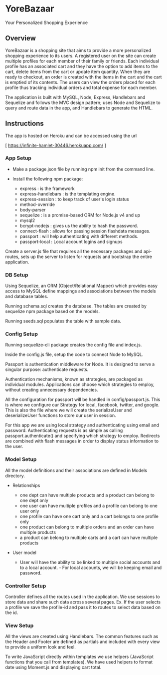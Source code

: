 # YoreBazaar 
Your 
Personalized Shopping Experience


## Overview

YoreBazaar is a shopping site that aims to provide a more personalized shopping experience to its users. A registered user on the site can create multiple profiles for each member of their family or friends. Each individual profile has an associated cart and they have the option to add items to the cart, delete items from the cart or update item quantity. When they are ready to checkout, an order is created with the items in the cart and the cart is emptied of its contents. The users can view the orders placed for each profile thus tracking individual orders and total expense for each member. 

The application is built with MySQL, Node, Express, Handlebars and Sequelize and follows the MVC design pattern; uses Node and Sequelize to query and route data in the app, and Handlebars to generate the HTML.

## Instructions

The app is hosted on Heroku and can be accessed using the url 

[ https://infinite-hamlet-30446.herokuapp.com/ ]

### App Setup

   - Make a package.json file by running npm init from the command line.

   - Install the following npm package: 

      - express : is the framework
      - express-handlebars : is the templating engine.
      - express-session : to keep track of user's login status
      - method-override
      - body-parser
      - sequelize : is a promise-based ORM for Node.js v4 and up
      - mysql2
      - bcrypt-nodejs : gives us the ability to hash the password.
      - connect-flash :  allows for passing session flashdata messages.
      - passport : will help authenticating with different methods.
      - passport-local : Local account logins and signups

 
Create a server.js file that requires all the necessary packages and api-routes, sets up the server to listen for requests and bootstrap the entire application.

### DB Setup

Using Sequelize, an ORM (Object/Relational Mapper) which provides easy access to MySQL define mappings and associations between the models and database tables.

Running schema.sql creates the database. The tables are created by sequelize npm package based on the models.

Running seeds.sql populates the table with sample data.

### Config Setup

Running sequelize-cli package creates the config file and index.js. 

Inside the config.js file, setup the code to connect Node to MySQL.

Passport is authentication middleware for Node. It is designed to serve a singular purpose: authenticate requests. 

Authentication mechanisms, known as strategies, are packaged as individual modules. Applications can choose which strategies to employ, without creating unnecessary dependencies.

All the configuration for passport will be handled in config/passport.js. This is where we configure our Strategy for local, facebook, twitter, and google. This is also the file where we will create the serializeUser and deserializeUser functions to store our user in session.

For this app we are using local strategy and authenticating using email and password.
Authenticating requests is as simple as calling passport.authenticate() and specifying which strategy to employ.
Redirects are combined with flash messages in order to display status information to the user.

### Model Setup

All the model definitions and their associations are defined in Models directory.

   - Relationships

      - one dept can have multiple products and a product can belong to one dept only 
      - one user can have multiple profiles and a profile can belong to one user only 
      - one profile can have one cart only and a cart belongs to one profile only 
      - one product can belong to multiple orders and an order can have multiple products  
      - a product can belong to multiple carts and a cart can have multiple products

   - User model 

      - User will have the ability to be linked to multiple social accounts and to a local account.       - For local accounts, we will be keeping email and password. 


### Controller Setup

Controller defines all the routes used in the application. We use sessions to store data and share such data across several pages. Ex. If the user selects a profile we save the profile-id and pass it to routes to select data based on the id.


### View Setup

All the views are created using Handlebars. The common features such as the Header and Footer are defined as partials and included with every view to provide a uniform look and feel.
 

To write JavaScript directly within templates we use helpers (JavaScript functions that you call from templates). We have used helpers to format date using Moment.js and displaying cart total.